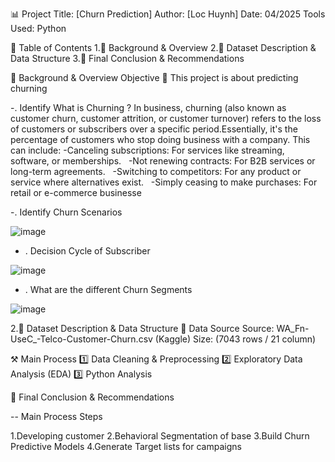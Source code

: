 📊 Project Title: [Churn Prediction]
Author: [Loc Huynh]
Date: 04/2025
Tools Used: Python

📑 Table of Contents
1.📌 Background & Overview
2.📂 Dataset Description & Data Structure
3.🔎 Final Conclusion & Recommendations

📌 Background & Overview
Objective
📖 This project is about predicting churning 

-. Identify What is Churning ?
In business, churning (also known as customer churn, customer attrition, or customer turnover) refers to the loss of customers or subscribers over a specific period.Essentially, it's the percentage of customers who stop doing business with a company. This can include:
-Canceling subscriptions: For services like streaming, software, or memberships.   
-Not renewing contracts: For B2B services or long-term agreements.   
-Switching to competitors: For any product or service where alternatives exist.   
-Simply ceasing to make purchases: For retail or e-commerce businesse

-. Identify Churn Scenarios

![image](https://github.com/user-attachments/assets/143335c2-a6f7-4638-abc7-e705960ca0dc)

- . Decision Cycle of Subscriber

![image](https://github.com/user-attachments/assets/239b1165-9964-4e02-9848-8539458edc18)

- . What are the different Churn Segments

![image](https://github.com/user-attachments/assets/fd697dee-e6a1-4f4f-8d72-ab867403ada9)

2.📂 Dataset Description & Data Structure
📌 Data Source
Source:  WA_Fn-UseC_-Telco-Customer-Churn.csv (Kaggle)
Size: (7043 rows / 21 column)

⚒️ Main Process
1️⃣ Data Cleaning & Preprocessing
2️⃣ Exploratory Data Analysis (EDA)
3️⃣ Python Analysis

🔎 Final Conclusion & Recommendations

-- Main Process Steps 

1.Developing customer 
2.Behavioral Segmentation of base
3.Build Churn Predictive Models
4.Generate Target lists for campaigns




